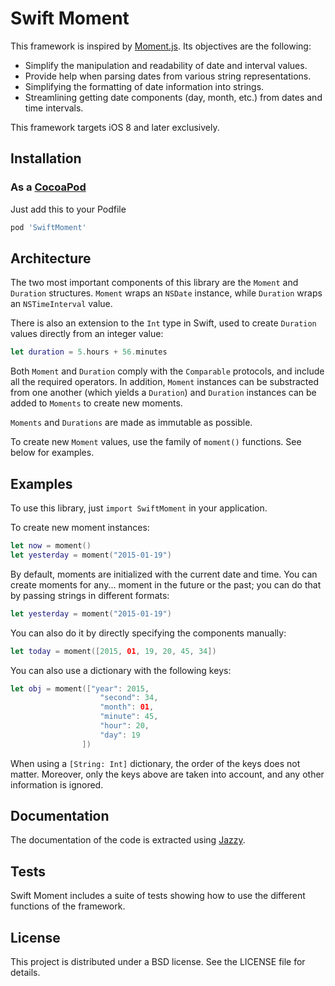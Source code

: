Swift Moment
============

This framework is inspired by [Moment.js](http://momentjs.com). Its
objectives are the following:

- Simplify the manipulation and readability of date and interval values.
- Provide help when parsing dates from various string representations.
- Simplifying the formatting of date information into strings.
- Streamlining getting date components (day, month, etc.) from dates and
  time intervals.

This framework targets iOS 8 and later exclusively.

Installation
------------

### As a [CocoaPod](http://cocoapods.org/)

Just add this to your Podfile

```ruby
pod 'SwiftMoment'
```

Architecture
------------

The two most important components of this library are the `Moment` and
`Duration` structures. `Moment` wraps an `NSDate` instance, while
`Duration` wraps an `NSTimeInterval` value.

There is also an extension to the `Int` type in Swift, used to create
`Duration` values directly from an integer value:

```Swift
let duration = 5.hours + 56.minutes
```

Both `Moment` and `Duration` comply with the `Comparable` protocols, and
include all the required operators. In addition, `Moment` instances can
be substracted from one another (which yields a `Duration`) and
`Duration` instances can be added to `Moments` to create new moments.

`Moments` and `Durations` are made as immutable as possible.

To create new `Moment` values, use the family of `moment()` functions.
See below for examples.

Examples
--------

To use this library, just `import SwiftMoment` in your application.

To create new moment instances:

```Swift
let now = moment()
let yesterday = moment("2015-01-19")
```

By default, moments are initialized with the current date and time. You
can create moments for any... moment in the future or the past; you can
do that by passing strings in different formats:

```Swift
let yesterday = moment("2015-01-19")
```

You can also do it by directly specifying the components manually:

```Swift
let today = moment([2015, 01, 19, 20, 45, 34])
```

You can also use a dictionary with the following keys:

```Swift
let obj = moment(["year": 2015,
                    "second": 34,
                    "month": 01,
                    "minute": 45,
                    "hour": 20,
                    "day": 19
                ])
```

When using a `[String: Int]` dictionary, the order of the keys does not
matter. Moreover, only the keys above are taken into account, and any
other information is ignored.

Documentation
-------------

The documentation of the code is extracted using
[Jazzy](https://github.com/realm/jazzy).

Tests
-----

Swift Moment includes a suite of tests showing how to use the different
functions of the framework.

License
-------

This project is distributed under a BSD license. See the LICENSE file
for details.


